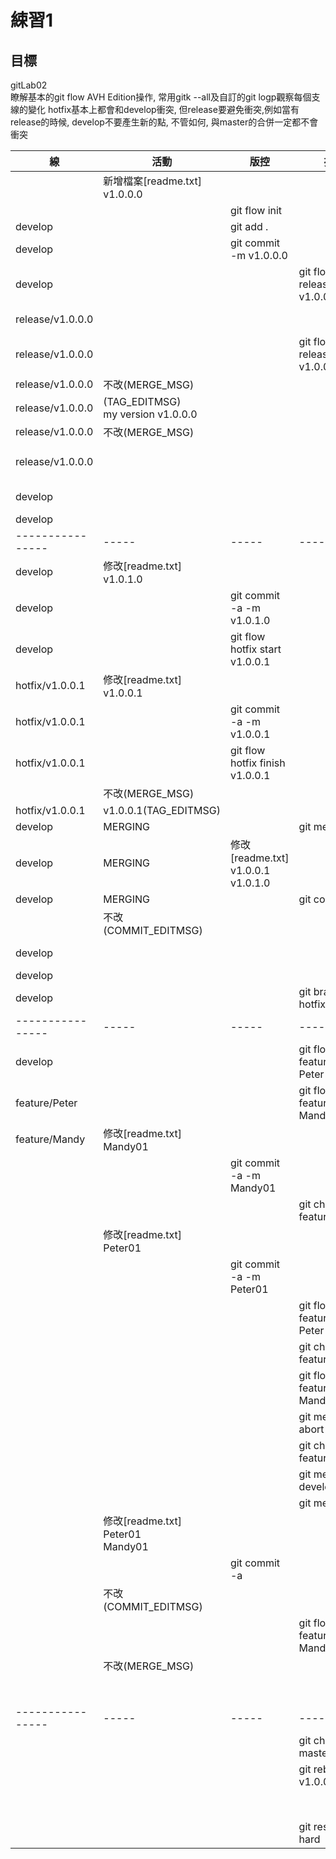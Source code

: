 # 綀習1
## 目標
gitLab02  
瞭解基本的git flow AVH Edition操作, 常用gitk --all及自訂的git logp觀察每個支線的變化
hotfix基本上都會和develop衝突, 但release要避免衝突,例如當有release的時候, develop不要產生新的點, 不管如何, 與master的合併一定都不會衝突

|線              | 活動| 版控| 操作| 查詢|
|----------------|-----|----|-----|-----|
|                |新增檔案[readme.txt]<br>v1.0.0.0|
|                |       |git flow init|
|develop         |       |git add .|
|develop         |       |git commit -m v1.0.0.0|
|develop         |           ||git flow release start v1.0.0.0|
|release/v1.0.0.0|                |||git branch
|release/v1.0.0.0|           ||git flow release finish v1.0.0.0|
|release/v1.0.0.0|不改(MERGE_MSG)|
|release/v1.0.0.0|(TAG_EDITMSG)<br>my version v1.0.0.0|
|release/v1.0.0.0|不改(MERGE_MSG)|
|release/v1.0.0.0|                |||git show v1.0.0.0
|develop         |                |||git branch
|develop         |                |||gitk
|----------------|-----|-----|-----|-----|
|develop         |修改[readme.txt]<br>v1.0.1.0|
|develop         |     |git commit -a -m v1.0.1.0|
|develop         |     |git flow hotfix start v1.0.0.1|
|hotfix/v1.0.0.1 |修改[readme.txt]<br>v1.0.0.1|
|hotfix/v1.0.0.1 |     |git commit -a -m v1.0.0.1|
|hotfix/v1.0.0.1 |     |git flow hotfix finish v1.0.0.1|
|                |不改(MERGE_MSG)|
|hotfix/v1.0.0.1 |v1.0.0.1(TAG_EDITMSG)|
|develop|MERGING |     |git mergetool
|develop|MERGING |修改[readme.txt]<br>v1.0.0.1<br>v1.0.1.0|
|develop|MERGING |     |git commit -a
|                |不改(COMMIT_EDITMSG)
|develop         |                 |||git branch
|develop         |                 |||gitk
|develop         |           ||git branch -d hotfix/v1.0.0.1
|----------------|-----|-----|-----|-----|
|develop         |           ||git flow feature start Peter|
|feature/Peter   |           ||git flow feature start Mandy
|feature/Mandy   |修改[readme.txt]<br>Mandy01|
|                |     |git commit -a -m Mandy01
|                |           ||git checkout feature/Peter
|                |修改[readme.txt]<br>Peter01|
|                |     |git commit -a -m Peter01
|                |           ||git flow feature finish Peter
|                |           ||git checkout feature/Mandy
|                |           ||git flow feature finish Mandy
|                |           ||git merge --abort
|                |           ||git checkout feature/Mandy
|                |           ||git merge develop
|                |           ||git mergetool
|                |修改[readme.txt]<br>Peter01<br>Mandy01
|                |      |git commit -a
|                |不改(COMMIT_EDITMSG)
|                |           ||git flow feature finish Mandy
|                |不改(MERGE_MSG)
|                |                 |||git branch
|----------------|-----|-----|-----|-----|
|                |           ||git checkout master
|                |           ||git rebase -i v1.0.0.0
|                |                 |||git reflog
|                |           ||git reset --hard <sha>
